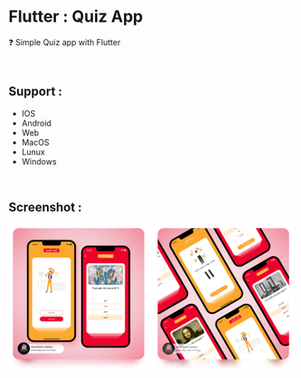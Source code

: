 # Flutter : Quiz App
❓ Simple Quiz app with Flutter

<br/>

## Support :
- IOS
- Android
- Web 
- MacOS
- Lunux
- Windows

<br/>

## Screenshot :
![banner](https://github.com/KylixDev/quiz-app/raw/master/banner.png)
